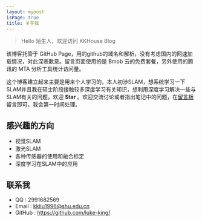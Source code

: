 ```yaml
---
layout: mypost
isPage: true
title: 关于我
---
```


> Hello 陌生人，欢迎访问 KKHouse Blog

该博客托管于 GitHub Page，用的github的域名和解析，没有考虑国内的网速加载情况，对此深表歉意。留言页面使用的是 Bmob 云的免费套餐，另外使用的腾讯的 MTA 分析工具统计访问量。

这个博客建立起来主要是用来个人学习的，本人初涉SLAM，想系统学习一下SLAM并且我在硕士阶段接触较多深度学习有关知识，想利用深度学习解决一些与SLAM有关的问题。欢迎 **Star** 。欢迎交流讨论或者指出笔记中的问题，在[留言板](chat.html)留言即可，我会第一时间处理。

## 感兴趣的方向

- 视觉SLAM
- 激光SLAM
- 各种传感器的使用和融合标定
- 深度学习在SLAM中的应用

## 联系我

- QQ : 2991682569
- Email : kkliu1996@shu.edu.cn
- GitHub : https://github.com/luke-king/
